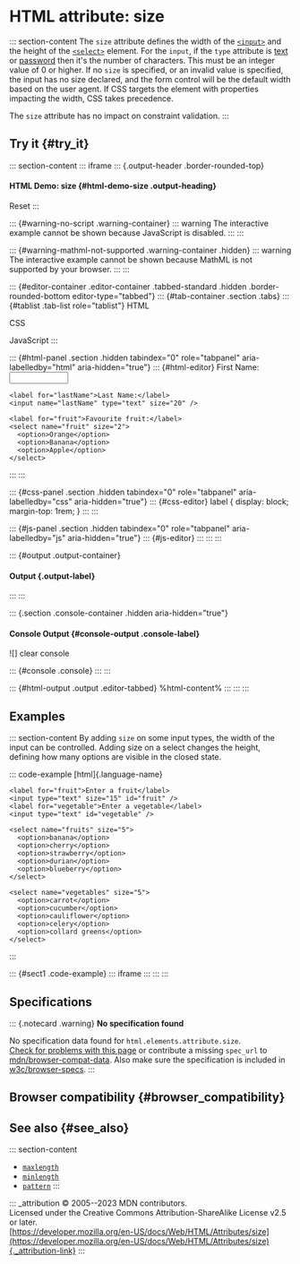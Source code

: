 

# HTML attribute: size



::: section-content
The `size` attribute defines the width of the
[`<input>`](../element/input) and the height of the
[`<select>`](../element/select) element. For the `input`, if the `type`
attribute is [text](../element/input/text) or
[password](../element/input/password) then it\'s the number of
characters. This must be an integer value of 0 or higher. If no `size`
is specified, or an invalid value is specified, the input has no size
declared, and the form control will be the default width based on the
user agent. If CSS targets the element with properties impacting the
width, CSS takes precedence.

The `size` attribute has no impact on constraint validation.
:::

## Try it {#try_it}

::: section-content
::: iframe
::: {.output-header .border-rounded-top}
#### HTML Demo: size {#html-demo-size .output-heading}

Reset
:::

::: {#warning-no-script .warning-container}
::: warning
The interactive example cannot be shown because JavaScript is disabled.
:::
:::

::: {#warning-mathml-not-supported .warning-container .hidden}
::: warning
The interactive example cannot be shown because MathML is not supported
by your browser.
:::
:::

::: {#editor-container .editor-container .tabbed-standard .hidden .border-rounded-bottom editor-type="tabbed"}
::: {#tab-container .section .tabs}
::: {#tablist .tab-list role="tablist"}
HTML

CSS

JavaScript
:::

::: {#html-panel .section .hidden tabindex="0" role="tabpanel" aria-labelledby="html" aria-hidden="true"}
::: {#html-editor}
    <label for="firstName">First Name:</label>
    <input name="firstName" type="text" size="10" />

    <label for="lastName">Last Name:</label>
    <input name="lastName" type="text" size="20" />

    <label for="fruit">Favourite fruit:</label>
    <select name="fruit" size="2">
      <option>Orange</option>
      <option>Banana</option>
      <option>Apple</option>
    </select>
:::
:::

::: {#css-panel .section .hidden tabindex="0" role="tabpanel" aria-labelledby="css" aria-hidden="true"}
::: {#css-editor}
    label {
      display: block;
      margin-top: 1rem;
    }
:::
:::

::: {#js-panel .section .hidden tabindex="0" role="tabpanel" aria-labelledby="js" aria-hidden="true"}
::: {#js-editor}
:::
:::
:::

::: {#output .output-container}
#### Output {.output-label}
:::
:::

::: {.section .console-container .hidden aria-hidden="true"}
#### Console Output {#console-output .console-label}

![]
clear console

::: {#console .console}
:::
:::

::: {#html-output .output .editor-tabbed}
%html-content%
:::
:::
:::

## Examples

::: section-content
By adding `size` on some input types, the width of the input can be
controlled. Adding size on a select changes the height, defining how
many options are visible in the closed state.

::: code-example
[html]{.language-name}

``` {signature="r3ovSDU1oAD4FwwBlp9VvDXcvm1fOpkn9p4iJIPtdLA=" data-language="html"}
<label for="fruit">Enter a fruit</label>
<input type="text" size="15" id="fruit" />
<label for="vegetable">Enter a vegetable</label>
<input type="text" id="vegetable" />

<select name="fruits" size="5">
  <option>banana</option>
  <option>cherry</option>
  <option>strawberry</option>
  <option>durian</option>
  <option>blueberry</option>
</select>

<select name="vegetables" size="5">
  <option>carrot</option>
  <option>cucumber</option>
  <option>cauliflower</option>
  <option>celery</option>
  <option>collard greens</option>
</select>
```
:::

::: {#sect1 .code-example}
::: iframe
:::
:::
:::

## Specifications

::: {.notecard .warning}
**No specification found**

No specification data found for `html.elements.attribute.size`.\
[Check for problems with this page](#on-github) or contribute a missing
`spec_url` to
[mdn/browser-compat-data](https://github.com/mdn/browser-compat-data).
Also make sure the specification is included in
[w3c/browser-specs](https://github.com/w3c/browser-specs).
:::

## Browser compatibility {#browser_compatibility}

## See also {#see_also}

::: section-content
-   [`maxlength`](maxlength)
-   [`minlength`](minlength)
-   [`pattern`](pattern)
:::

::: _attribution
© 2005--2023 MDN contributors.\
Licensed under the Creative Commons Attribution-ShareAlike License v2.5
or later.\
[https://developer.mozilla.org/en-US/docs/Web/HTML/Attributes/size](https://developer.mozilla.org/en-US/docs/Web/HTML/Attributes/size){._attribution-link}
:::
